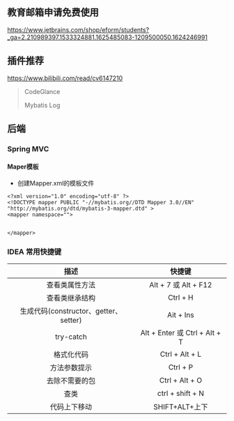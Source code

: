 ## 教育邮箱申请免费使用

<https://www.jetbrains.com/shop/eform/students?_ga=2.210989397.1533324881.1625485083-1209500050.1624246991>

## 插件推荐

<https://www.bilibili.com/read/cv6147210>

> CodeGlance
>
> Mybatis Log

## 后端

### Spring MVC

#### Maper模板

- 创建Mapper.xml的模板文件

```xml-dtd
<?xml version="1.0" encoding="utf-8" ?>
<!DOCTYPE mapper PUBLIC "-//mybatis.org//DTD Mapper 3.0//EN" "http://mybatis.org/dtd/mybatis-3-mapper.dtd" >
<mapper namespace="">
    
    
</mapper>
```

### IDEA 常用快捷键

|                 描述                  |            快捷键             |
| :-----------------------------------: | :---------------------------: |
|            查看类属性方法             |     Alt + 7  或 Alt + F12     |
|            查看类继承结构             |           Ctrl + H            |
| 生成代码(constructor、getter、setter) |           Ait + Ins           |
|               try-catch               | Alt + Enter 或 Ctrl + Alt + T |
|              格式化代码               |        Ctrl + Alt + L         |
|             方法参数提示              |           Ctrl + P            |
|            去除不需要的包             |        Ctrl + Alt + O         |
|                 查类                  |       ctrl + shift + N        |
|             代码上下移动              |        SHIFT+ALT+上下         |

